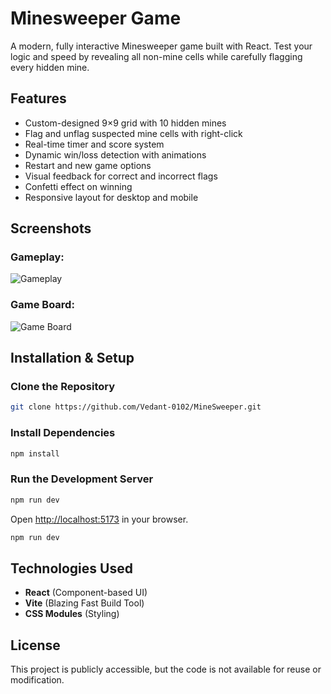 # Minesweeper Game  
A modern, fully interactive Minesweeper game built with React. Test your logic and speed by revealing all non-mine cells while carefully flagging every hidden mine.

## Features
- Custom-designed 9×9 grid with 10 hidden mines
- Flag and unflag suspected mine cells with right-click
- Real-time timer and score system
- Dynamic win/loss detection with animations
- Restart and new game options
- Visual feedback for correct and incorrect flags
- Confetti effect on winning
- Responsive layout for desktop and mobile

## Screenshots

### Gameplay:
![Gameplay](https://github.com/user-attachments/assets/2069a0bd-6b16-47af-a377-7f624e5d5bd8)

### Game Board:
![Game Board](https://github.com/user-attachments/assets/05f113cb-3f01-4d7e-88a4-c38208bd21a9)


## Installation & Setup

### Clone the Repository
```sh
git clone https://github.com/Vedant-0102/MineSweeper.git
```

### Install Dependencies
```sh
npm install
```

### Run the Development Server
```sh
npm run dev
```
Open [http://localhost:5173](http://localhost:5173) in your browser.

```sh
npm run dev
```
## Technologies Used
- **React** (Component-based UI)
- **Vite** (Blazing Fast Build Tool)
- **CSS Modules** (Styling)

## License
This project is publicly accessible, but the code is not available for reuse or modification.
